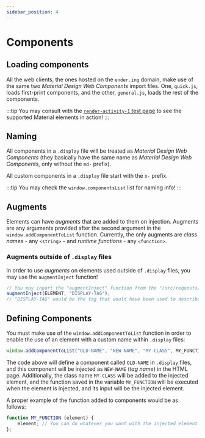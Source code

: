 ```yaml
---
sidebar_position: 4
---
```


# Components

## Loading components

All the web clients, the ones hosted on the `ender.ing` domain, make use of the same two
*Material Design Web Components* import files. One, `quick.js`, loads first-print components, and the other,
`general.js`, loads the rest of the components.

:::tip
You may consult with the [`render-activity-1` test page](https://test.ender.ing/render-activity-1/) to see the
supported Material elements in action!
:::

## Naming

All components in a `.display` file will be treated as *Material Design Web Components* (they basically have the same
name as *Material Design Web Components*, only without the `md-` prefix).

All custom components in a `.display` file start with the `x-` prefix.

:::tip
You may check the `window.componentsList` list for naming info!
:::

## Augments

Elements can have *augments* that are added to them on injection. Augments are any arguments provided after the second
argument in the `window.addComponentToList` function. Currently, the only augments are *class names* - any `<string>` -
and *runtime functions* - any `<function>`.

### Augments outside of `.display` files

In order to use *augments* on elements used outside of `.display` files, you may use the `augmentInject` function!

```javascript
// You may inport the "augmentInject" function from the "/src/requests/process.jsx" file
augmentInject(ELEMENT, "DISPLAY-TAG");
// "DISPLAY-TAG" would be the tag that would have been used to describe the element inside .display files
```

## Defining Components

You must make use of the `window.addComponentToList` function in order to enable the use of an element with a
custom name within `.display` files:

```javascript
window.addComponentToList("OLD-NAME", "NEW-NAME", "MY-CLASS", MY_FUNCTION);
```

The code above will define a component called `OLD-NAME` in `.display` files, and this component will be injected
as `NEW-NAME` (*tag name*) in the HTML page.
Additionally, the class name `MY-CLASS` will be added to the injected element, and the function saved in the
variable `MY_FUNCTION` will be executed when the element is injected, and its input will be the injected element.

A proper example of the function added to components would be as follows:

```javascript
function MY_FUNCTION (element) {
    element; // You can do whatever you want with the injected element!
};
```
